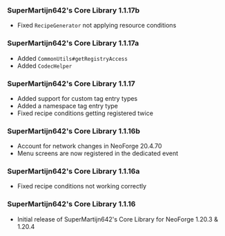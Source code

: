 ### SuperMartijn642's Core Library 1.1.17b
- Fixed `RecipeGenerator` not applying resource conditions

### SuperMartijn642's Core Library 1.1.17a
- Added `CommonUtils#getRegistryAccess`
- Added `CodecHelper`

### SuperMartijn642's Core Library 1.1.17
- Added support for custom tag entry types
- Added a namespace tag entry type
- Fixed recipe conditions getting registered twice

### SuperMartijn642's Core Library 1.1.16b
- Account for network changes in NeoForge 20.4.70
- Menu screens are now registered in the dedicated event

### SuperMartijn642's Core Library 1.1.16a
- Fixed recipe conditions not working correctly

### SuperMartijn642's Core Library 1.1.16
- Initial release of SuperMartijn642's Core Library for NeoForge 1.20.3 & 1.20.4
